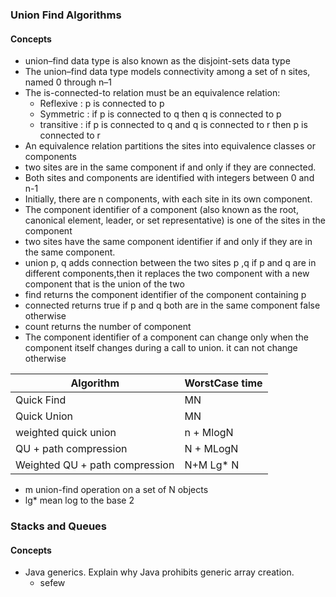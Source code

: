 ### Union Find Algorithms
#### Concepts
 - union–find data type is also known as the disjoint-sets data type
 - The union–find data type models connectivity among a set of n sites, named 0 through n–1
 - The is-connected-to relation must be an equivalence relation:
   * Reflexive : p is connected to  p
   * Symmetric : if p is connected to q then q is connected to p
   * transitive : if p is connected to q and q is connected to r then p is connected to r
 - An equivalence relation partitions the sites into equivalence classes or components
 - two sites are in the same component if and only if they are connected.
 - Both sites and components are identified with integers between 0 and n-1
 - Initially, there are n components, with each site in its own component.
 - The component identifier of a component (also known as the root, canonical element, leader, or set representative) is one of the sites in the component
 - two sites have the same component identifier if and only if they are in the same component.
 - union p, q adds  connection between the two sites p ,q if p and q are in different components,then it replaces
 the two component with a new component that is the union of the two
 - find returns the component identifier of the component containing p 
 - connected returns true if p and q both are in the same component false otherwise
 - count returns the number of component
 - The component identifier of a component can change only when the component itself changes during a call to union. it can not change otherwise
 
 | Algorithm | WorstCase time |
 | --- | --- | 
 |Quick Find | MN |
 |Quick Union| MN | 
 |weighted quick union| n + MlogN|
 |QU + path compression | N  + MLogN|
 |Weighted QU + path compression| N+M Lg* N|
 
- m union-find operation on a set of N objects
- lg* mean log to the base 2

### Stacks and Queues
#### Concepts
 - Java generics. Explain why Java prohibits generic array creation.
    * sefew


